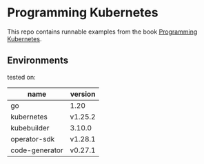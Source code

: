 # Programming Kubernetes

This repo contains runnable examples from the book [Programming Kubernetes](https://www.oreilly.com/library/view/programming-kubernetes/9781492047094/).

## Environments

tested on:

| name | version |
| ---- | ------- |
| go | 1.20 |
| kubernetes | v1.25.2 |
| kubebuilder | 3.10.0 |
| operator-sdk | v1.28.1 |
| code-generator | v0.27.1 |